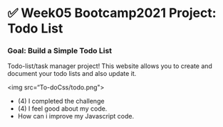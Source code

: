# ✅ Week05 Bootcamp2021 Project: Todo List

### Goal: Build a Simple Todo List

Todo-list/task manager project!
This website allows you to create and document your todo lists and also update it.

<img src=“To-doCss/todo.png">

  - (4) I completed the challenge
  - (4) I feel good about my code.
  - How can i improve my Javascript code.


